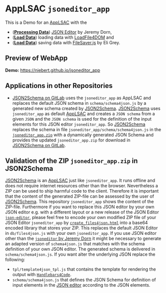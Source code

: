 # AppLSAC `jsoneditor_app`
This is a Demo for an [AppLSAC](https://en.wikiversity.org/wiki/AppLSAC) with the
* ([**Processing Data**](https://en.wikiversity.org/wiki/AppLSAC/Processing)) [JSON Editor](https://www.github.com/json-editor/json-editor) by Jeremy Dorn,
*  ([**Load Data**](https://en.wikiversity.org/wiki/AppLSAC/Load)) loading data with [LoadFile4DOM](https://github.com/niebert/loadfile4dom) and
* ([**Load Data**](https://en.wikiversity.org/wiki/AppLSAC/Save)) saving data with [FileSaver.js](https://github.com/eligrey/FileSaver.js/) by Eli Grey.

## Preview of WebApp
**Demo:** https://niebert.github.io/jsoneditor_app

## Applications in other Repositories
* [JSON2Schema on GitLab](https://niehausbert.gitlab.io/JSON2Schema) uses the `jsoneditor_app` as AppLSAC and replaces the default JSON schema in `schema/schema4json.js` by a generated new schema created by [JSON2Schema](https://niehausbert.gitlab.io/JSON2Schema). [JSON2Schema](https://niehausbert.gitlab.io/JSON2Schema) uses `jsoneditor_app` as default [AppLSAC](https://en.wikiversity.org/wiki/AppLSAC) and creates a `JSON schema` from a given `JSON` and the `JSON schema` is used for the definition of the input elements for this JSON editor `jsoneditor_app`. So [JSON2Schema](https://niehausbert.gitlab.io/JSON2Schema) replaces the schema in file `jsoneditor_app/schema/schema4json.js` in the [`jsoneditor_app.zip`](https://github.com/niebert/jsoneditor_app/-/archive/master/master.zip) with a dynamically generated JSON Schema and provides the updated `jsoneditor_app.zip` for download in [JSON2Schema on GitLab](https://niehausbert.gitlab.io/JSON2Schema).

## Validation of the ZIP `jsoneditor_app.zip` in JSON2Schema
[JSON2Schema](https://niehausbert.gitlab.io/JSON2Schema) is an [AppLSAC](https://en.wikiversity.org/wiki/AppLSAC) just like `jsoneditor_app`. It runs offline and does not require internet resources other than the browser. Nevertheless a ZIP can be used to ship harmful code to the client. Therefore it is important that the content of the generated ZIP-file can be assessed by the user of [JSON2Schema](https://niehausbert.gitlab.io/JSON2Schema). This repository `jsoneditor_app` shows the content of the ZIP-file. Furthermore if you want to replace this JSON editor by your own JSON editor e.g. with a different layout or a new release of the JSON Editor [`json-editor`](https://www.github.com/jsoneditor/jsoneditor), please feel free to encode your own modified ZIP file of your JSON Editor `jsoneditor_app`  by [`create_files4json.html`](https://niehausbert.gitlab.io/JSON2Schema/create_files4json.html) into a base64 encoded library that stores your ZIP. This replaces the default JSON Editor in `db/files4json.js` with your own `jsoneditor_app`. If you use JSON editor other than the [`jsoneditor` by Jeremy Dorn](https://www.github.com/jsoneditor/jsoneditor) it might be necessary to generate an adapted version of `schema4json.js` that matches with the schema definition of your own JSON editor. The generated schema is delivered in `schema/schema4json.js`. If you want alter the underlying JSON replace the following:
* `tpl/template4json_tpl.js` that contains the template for rendering the output with [`Handlebars4Code`](https://niehausbert.gitlab.io/handlebars4code).
* `schema/schema4json.js` that defines the JSON Schema for definition of input elements in the [JSON editor](https://www.github.com/jsoneditor/jsoneditor) according to the JSON elements.
